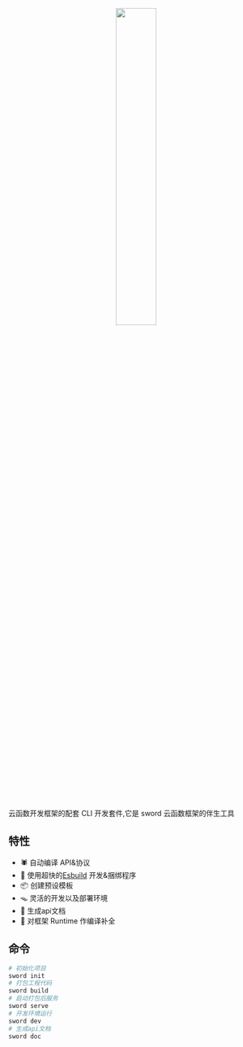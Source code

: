 <p align="center">
<img width="40%" src="https://static.yinzhuoei.com/typecho/2022/02/17/048881447338917/WX20220217-212200-removebg-preview.png"/>
</p>


云函数开发框架的配套 CLI 开发套件,它是 sword 云函数框架的伴生工具

## 特性

- 🕷️ 自动编译 API&协议
- 🐯 使用超快的[Esbuild](https://github.com/evanw/esbuild) 开发&捆绑程序
- 📦 创建预设模板
- 🪤 灵活的开发以及部署环境
- 📃 生成api文档
- 🧬 对框架 Runtime 作编译补全

## 命令

```bash
# 初始化项目
sword init
# 打包工程代码
sword build
# 启动打包后服务
sword serve
# 开发环境运行
sword dev
# 生成api文档
sword doc
```
